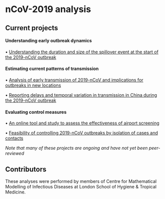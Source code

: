 # nCoV-2019 analysis

## Current projects

#### Understanding early outbreak dynamics

• [Understanding the duration and size of the spillover event at the start of the 2019-nCoV outbreak](ncov/event-size-vs-duration) 

#### Estimating current patterns of transmission

• [Analysis of early transmission of 2019-nCoV and implications for outbreaks in new locations](https://cmmid.github.io/ncov/wuhan_early_dynamics/index.html)

• [Reporting delays and temporal variation in transmission in China during the 2019-nCoV outbreak](ncov/time-varying-r)

#### Evaluating control measures

• [An online tool and study to assess the effectiveness of airport screening](ncov/airport-screening)

• [Feasibility of controlling 2019-nCoV outbreaks by isolation of cases and contacts](ncov/isolation_contact_tracing)

_Note that many of these projects are ongoing and have not yet been peer-reviewed_

## Contributors
These analyses were performed by members of Centre for Mathematical Modelling of Infectious Diseases at London School of Hygiene & Tropical Medicine.
